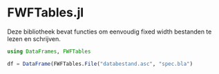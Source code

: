 FWFTables.jl
============

Deze bibliotheek bevat functies om eenvoudig fixed width bestanden te lezen en schrijven.

```julia
using DataFrames, FWFTables

df = DataFrame(FWFTables.File("databestand.asc", "spec.bla")
```
